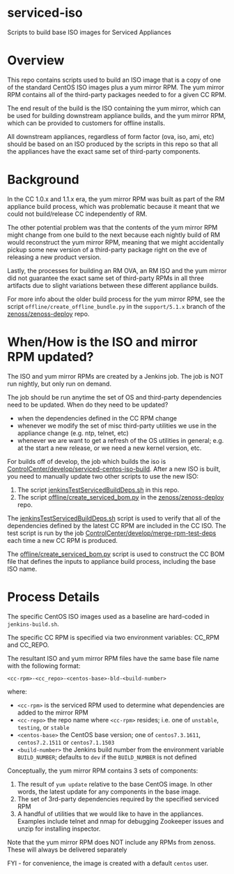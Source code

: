 # serviced-iso
Scripts to build base ISO images for Serviced Appliances

# Overview

This repo contains scripts used to build an ISO image that is a copy of
one of the standard CentOS ISO images plus a yum mirror RPM.  The yum
mirror RPM contains all of the third-party packages needed to for a given
CC RPM.

The end result of the build is the ISO containing the yum mirror, which can be
used for building downstream appliance builds, and the yum mirror RPM, which can be
provided to customers for offline installs.

All downstream appliances, regardless of form factor (ova, iso, ami, etc) should be
based on an ISO produced by the scripts in this repo so that all the appliances have the
exact same set of third-party components.

# Background

In the CC 1.0.x and 1.1.x era, the yum mirror RPM was built as part of the
RM appliance build process, which was problematic because it meant that we
could not build/release CC independently of RM.

The other potential problem was that the contents of the yum mirror RPM might
change from one build to the next because each nightly build of RM would reconstruct
the yum mirror RPM, meaning that we might accidentally pickup some new version
of a third-party package right on the eve of releasing a new product version.

Lastly, the processes for building an RM OVA, an RM ISO and the yum mirror did
not guarantee the exact same set of third-party RPMs in all three artifacts due
to slight variations between these different appliance builds.

For more info about the older build process for the yum mirror RPM, see the
script `offline/create_offline_bundle.py` in the `support/5.1.x` branch
of the [zenoss/zenoss-deploy](https://github.com/zenoss/zenoss-deploy) repo.

# When/How is the ISO and mirror RPM updated?

The ISO and yum mirror RPMs are created by a Jenkins job. The job is NOT run nightly, but only
run on demand.

The job should be run anytime the set of OS and third-party dependencies need to be updated.
When do they need to be updated?
* when the dependencies defined in the CC RPM change
* whenever we modify the set of misc third-party utilities we use in the appliance change (e.g. ntp, telnet, etc)
* whenever we are want to get a refresh of the OS utilities in general; e.g. at the start a new release, or we need a new kernel version, etc.

For builds off of develop, the job which builds the iso is
[ControlCenter/develop/serviced-centos-iso-build](http://platform-jenkins.zenoss.eng/job/ControlCenter/job/develop/job/serviced-centos-iso-build/).
After a new ISO is built, you need to manually update two other scripts to use the new ISO:

1. The script [jenkinsTestServicedBuildDeps.sh](jenkinsTestServicedBuildDeps.sh) in this repo.
1. The script [offline/create_serviced_bom.py](https://github.com/zenoss/zenoss-deploy/blob/develop/offline/create_serviced_bom.py)
in the [zenoss/zenoss-deploy](https://github.com/zenoss/zenoss-deploy) repo.

The [jenkinsTestServicedBuildDeps.sh](jenkinsTestServicedBuildDeps.sh) script is used to verify that all of the dependencies
defined by the latest CC RPM are included in the CC ISO. The test script is run by the job
[ControlCenter/develop/merge-rpm-test-deps](http://platform-jenkins.zenoss.eng/job/ControlCenter/job/develop/job/merge-rpm-test-deps/)
each time a new CC RPM is produced.

The [offline/create_serviced_bom.py](https://github.com/zenoss/zenoss-deploy/blob/develop/offline/create_serviced_bom.py) script
is used to construct the CC BOM file that defines the inputs to appliance build process, including the base ISO name.

# Process Details

The specific CentOS ISO images used as a baseline are hard-coded in `jenkins-build.sh`.

The specific CC RPM is specified via two environment variables: CC_RPM and CC_REPO.

The resultant ISO and yum mirror RPM files have the same base file name with the following
format:

`<cc-rpm>-<cc_repo>-<centos-base>-bld-<build-number>`

where:
* `<cc-rpm>` is the serviced RPM used to determine what dependencies are added to the mirror RPM
* `<cc-repo>` the repo name where `<cc-rpm>` resides; i.e. one of `unstable`, `testing`, or `stable`
* `<centos-base>` the CentOS base version; one of `centos7.3.1611`, `centos7.2.1511` or `centos7.1.1503`
* `<build-number>` the Jenkins build number from the environment variable `BUILD_NUMBER`; defaults to `dev` if the `BUILD_NUMBER` is not defined

Conceptually, the yum mirror RPM contains 3 sets of components:

1. The result of `yum update` relative to the base CentOS image. In other words, the latest
update for any components in the base image.
1. The set of 3rd-party dependencies required by the specified serviced RPM
1. A handful of utilities that we would like to have in the appliances. Examples include telnet and nmap
for debugging Zookeeper issues and unzip for installing inspector.

Note that the yum mirror RPM does NOT include any RPMs from zenoss.
These will always be delivered separately

FYI - for convenience, the image is created with a default `centos` user.
